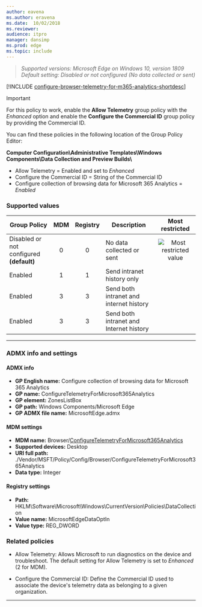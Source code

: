 ```yaml
---
author: eavena
ms.author: eravena
ms.date:  10/02/2018
ms.reviewer: 
audience: itpro
manager: dansimp
ms.prod: edge
ms.topic: include
---
```


<!-- Configure collection of browsing data for Microsoft 365 Analytics -->  
>*Supported versions: Microsoft Edge on Windows 10, version 1809*<br>
>*Default setting:  Disabled or not configured (No data collected or sent)*

[!INCLUDE [configure-browser-telemetry-for-m365-analytics-shortdesc](../shortdesc/configure-browser-telemetry-for-m365-analytics-shortdesc.md)]


> [!IMPORTANT]
> For this policy to work, enable the **Allow Telemetry** group policy with the _Enhanced_ option and enable the **Configure the Commercial ID** group policy by providing the Commercial ID.
> 
> You can find these policies in the following location of the Group Policy Editor:
> 
> **Computer Configuration\\Administrative Templates\\Windows Components\\Data Collection and Preview Builds\\**
> <ul><li>Allow Telemetry = Enabled and set to <em>Enhanced</em></li><li>Configure the Commercial ID = String of the Commercial ID</li><li>Configure collection of browsing data for Microsoft 365 Analytics = <em>Enabled</em></li></ul> 


### Supported values


|                Group Policy                 | MDM | Registry |               Description               |                 Most restricted                  |
|---------------------------------------------|:---:|:--------:|-----------------------------------------|:------------------------------------------------:|
| Disabled or not configured<br>**(default)** |  0  |    0     |        No data collected or sent        | ![Most restricted value](../images/check-gn.png) |
|                   Enabled                   |  1  |    1     |       Send intranet history only        |                                                  |
|                   Enabled                   |  3  |    3     | Send both intranet and internet history |                                                  |
|                   Enabled                   |  3  |    3     | Send both intranet and Internet history |                                                  |

---


### ADMX info and settings
#### ADMX info
- **GP English name:** Configure collection of browsing data for Microsoft 365 Analytics
- **GP name:** ConfigureTelemetryForMicrosoft365Analytics
- **GP element:** ZonesListBox
- **GP path:** Windows Components/Microsoft Edge
- **GP ADMX file name:** MicrosoftEdge.admx


#### MDM settings
- **MDM name:** Browser/[ConfigureTelemetryForMicrosoft365Analytics](https://docs.microsoft.com/windows/client-management/mdm/policy-csp-browser#browser-configuretelemetryformicrosoft365analytics)
- **Supported devices:** Desktop
- **URI full path:** ./Vendor/MSFT/Policy/Config/Browser/ConfigureTelemetryForMicrosoft365Analytics
- **Data type:** Integer

#### Registry settings
- **Path:** HKLM\Software\Microsoft\Windows\CurrentVersion\Policies\DataCollection
- **Value name:** MicrosoftEdgeDataOptIn
- **Value type:** REG_DWORD

### Related policies
- Allow Telemetry: Allows Microsoft to run diagnostics on the device and troubleshoot. The default setting for Allow Telemetry is set to _Enhanced_  (2 for MDM). 

- Configure the Commercial ID: Define the Commercial ID used to associate the device's telemetry data as belonging to a given organization.

<hr>
